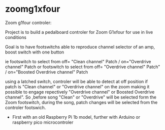 # zoomg1xfour

Zoom g1four controler:

Project is to build a pedalboard controler for Zoom G1xfour for use in live conditions

Goal is to have footswitchs able to reproduce channel selector of an amp, boost switch with one button

ie footswitch to select from off= "Clean channel" Patch / on="Overdrive channel" Patch
or footswitch to select from off= "Overdrive channel" Patch" / on="Boosted Overdrive channel" Patch

using a latched switch, controler will be able to detect at off position if patch is "Clean channel" or "Overdrive channel" on the zoom
making it possible to engage repectively "Overdrive channel" or Boosted Overdrive channel".
So ,before song "Clean" or "Overdrive" will be selected form the Zoom footswitch, during the song, patch changes will be selected from the controler footswich. 
 
 
- First with an old Raspberry Pi 1b model, further with Arduino or raspberry pico microcontroler
